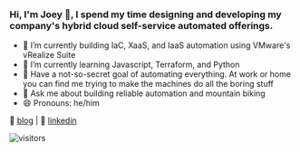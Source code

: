 ### Hi, I'm Joey 👋, I spend my time designing and developing my company's hybrid cloud self-service automated offerings.

- 🔭 I’m currently building IaC, XaaS, and IaaS automation using VMware's vRealize Suite
- 🌱 I’m currently learning Javascript, Terraform, and Python
- 🤖  Have a not-so-secret goal of automating everything. At work or home you can find me trying to make the machines do all the boring stuff
- 💬 Ask me about building reliable automation and mountain biking
- 😄 Pronouns: he/him


:page_with_curl: [blog][blog] | 👔 [linkedin][linkedin]
   
 ![visitors](https://visitor-badge.glitch.me/badge?page_id=JoeyKleinsorge.JoeyKleinsorge)

 
[blog]: https://joeykleinsorge.com
[linkedin]: https://linkedin.com/in/joeykleinsorge
